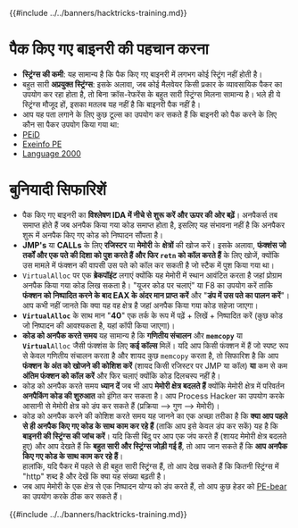{{#include ../../banners/hacktricks-training.md}}

# पैक किए गए बाइनरी की पहचान करना

- **स्ट्रिंग्स की कमी**: यह सामान्य है कि पैक किए गए बाइनरी में लगभग कोई स्ट्रिंग नहीं होती है।
- बहुत सारी **अप्रयुक्त स्ट्रिंग्स**: इसके अलावा, जब कोई मैलवेयर किसी प्रकार के व्यावसायिक पैकर का उपयोग कर रहा होता है, तो बिना क्रॉस-रेफरेंस के बहुत सारी स्ट्रिंग्स मिलना सामान्य है। भले ही ये स्ट्रिंग्स मौजूद हों, इसका मतलब यह नहीं है कि बाइनरी पैक नहीं है।
- आप यह पता लगाने के लिए कुछ टूल्स का उपयोग कर सकते हैं कि बाइनरी को पैक करने के लिए कौन सा पैकर उपयोग किया गया था:
- [PEiD](http://www.softpedia.com/get/Programming/Packers-Crypters-Protectors/PEiD-updated.shtml)
- [Exeinfo PE](http://www.softpedia.com/get/Programming/Packers-Crypters-Protectors/ExEinfo-PE.shtml)
- [Language 2000](http://farrokhi.net/language/)

# बुनियादी सिफारिशें

- पैक किए गए बाइनरी का **विश्लेषण IDA में नीचे से शुरू करें और ऊपर की ओर बढ़ें**। अनपैकर्स तब समाप्त होते हैं जब अनपैक किया गया कोड समाप्त होता है, इसलिए यह संभावना नहीं है कि अनपैकर शुरू में अनपैक किए गए कोड को निष्पादन सौंपता है।
- **JMP's** या **CALLs** के लिए **रजिस्टर** या **मेमोरी** के **क्षेत्रों** की खोज करें। इसके अलावा, **फंक्शंस जो तर्कों और एक पते की दिशा को पुश करते हैं और फिर `retn` को कॉल करते हैं** के लिए खोजें, क्योंकि उस मामले में फंक्शन की वापसी उस पते को कॉल कर सकती है जो स्टैक में पुश किया गया था।
- `VirtualAlloc` पर एक **ब्रेकपॉइंट** लगाएं क्योंकि यह मेमोरी में स्थान आवंटित करता है जहां प्रोग्राम अनपैक किया गया कोड लिख सकता है। "यूजर कोड पर चलाएं" या F8 का उपयोग करें ताकि **फंक्शन को निष्पादित करने के बाद EAX के अंदर मान प्राप्त करें** और "**डंप में उस पते का पालन करें**"। आप कभी नहीं जानते कि क्या यह वह क्षेत्र है जहां अनपैक किया गया कोड सहेजा जाएगा।
- **`VirtualAlloc`** के साथ मान "**40**" एक तर्क के रूप में पढ़ें + लिखें + निष्पादित करें (कुछ कोड जो निष्पादन की आवश्यकता है, यहां कॉपी किया जाएगा)।
- **कोड को अनपैक करते समय** यह सामान्य है कि **गणितीय संचालन** और **`memcopy`** या **`Virtual`**`Alloc` जैसी फंक्शंस के लिए **कई कॉल्स** मिलें। यदि आप किसी फंक्शन में हैं जो स्पष्ट रूप से केवल गणितीय संचालन करता है और शायद कुछ `memcopy` करता है, तो सिफारिश है कि आप **फंक्शन के अंत को खोजने की कोशिश करें** (शायद किसी रजिस्टर पर JMP या कॉल) **या** कम से कम **अंतिम फंक्शन को कॉल करें** और फिर चलाएं क्योंकि कोड दिलचस्प नहीं है।
- कोड को अनपैक करते समय **ध्यान दें** जब भी आप **मेमोरी क्षेत्र बदलते हैं** क्योंकि मेमोरी क्षेत्र में परिवर्तन **अनपैकिंग कोड की शुरुआत** को इंगित कर सकता है। आप Process Hacker का उपयोग करके आसानी से मेमोरी क्षेत्र को डंप कर सकते हैं (प्रक्रिया --> गुण --> मेमोरी)।
- कोड को अनपैक करने की कोशिश करते समय यह जानने का एक अच्छा तरीका है कि **क्या आप पहले से ही अनपैक किए गए कोड के साथ काम कर रहे हैं** (ताकि आप इसे केवल डंप कर सकें) यह है कि **बाइनरी की स्ट्रिंग्स की जांच करें**। यदि किसी बिंदु पर आप एक जंप करते हैं (शायद मेमोरी क्षेत्र बदलते हुए) और आप देखते हैं कि **बहुत सारी और स्ट्रिंग्स जोड़ी गई हैं**, तो आप जान सकते हैं कि **आप अनपैक किए गए कोड के साथ काम कर रहे हैं**।\
हालांकि, यदि पैकर में पहले से ही बहुत सारी स्ट्रिंग्स हैं, तो आप देख सकते हैं कि कितनी स्ट्रिंग्स में "http" शब्द है और देखें कि क्या यह संख्या बढ़ती है।
- जब आप मेमोरी के एक क्षेत्र से एक निष्पादन योग्य को डंप करते हैं, तो आप कुछ हेडर को [PE-bear](https://github.com/hasherezade/pe-bear-releases/releases) का उपयोग करके ठीक कर सकते हैं।

{{#include ../../banners/hacktricks-training.md}}
